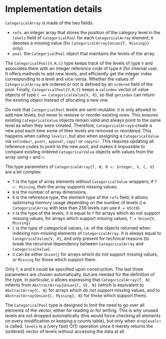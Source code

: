 # Implementation details

`CategoricalArray` is made of the two fields:

- `refs`: an integer array that stores the position of the category level in the `levels` field of `CategoricalPool` for each `CategoricalArray` element; `0` denotes a missing value (for `CategoricalArray{Union{T, Missing}}` only).
- `pool`: the `CategoricalPool` object that maintains the levels of the array.

The `CategoricalPool{V,R,C}` type keeps track of the levels of type `V` and associates them with an integer reference code of type `R` (for internal use). It offers methods to add new levels, and efficiently get the integer index corresponding to a level and vice-versa. Whether the values of `CategoricalArray` are ordered or not is defined by an `ordered` field of the pool. Finally, `CategoricalPool{V,R,C}` keeps a `valindex` vector of value objects of type `C == CategoricalValue{V, R}`, so that `getindex` can return the existing object instead of allocating a new one.

Do note that `CategoricalPool` levels are semi-mutable: it is only allowed to add new levels, but never to remove or reorder existing ones. This ensures existing `CategoricalValue` objects remain valid and always point to the same level as when they were created. Therefore, `CategoricalArray`s create a new pool each time some of their levels are removed or reordered. This happens when calling `levels!`, but also when assigning a `CategoricalValue` via `setindex!`, `push!`, `append!`, `copy!` or `copyto!`. This requires updating all reference codes to point to the new pool, and makes it impossible to compare existing ordered `CategoricalValue` objects with values from the array using `<` and `>`.

The type parameters of `CategoricalArray{T, N, R <: Integer, V, C, U}` are a bit complex:
 - `T` is the type of array elements without `CategoricalValue` wrappers; if `T >: Missing`, then the array supports missing values.
 - `N` is the number of array dimensions.
 - `R` is the reference type, the element type of the `refs` field; it allows optimizing memory usage depending on the number of levels (i.e. `CategoricalArray` with less than 256 levels can use `R = UInt8`).
 - `V` is the type of the levels, it is equal to `T` for arrays which do not support missing values; for arrays which support missing values, `T = Union{V, Missing}`
 - `C` is the type of categorical values, i.e. of the objects returned when indexing non-missing elements of `CategoricalArray`. It is always equal to `CategoricalValue{V, R}`, and only present for technical reasons (to break the recursive dependency between `CategoricalArray` and `CategoricalValue`).
 - `U` can be either `Union{}` for arrays which do not support missing values, or `Missing` for those which support them.

Only `T`, `N` and `R` could be specified upon construction. The last three parameters are chosen automatically, but are needed for the definition of the type. In particular, `U` allows expressing that `CategoricalArray{T, N}` inherits from `AbstractArray{Union{C, U}, N}` (which is equivalent to `AbstractArray{C, N}` for arrays which do not support missing values, and to `AbstractArray{Union{C, Missing}, N}` for those which support them).

The `CategoricalPool` type is designed to limit the need to go over all elements of the vector, either for reading or for writing. This is why unused levels are not dropped automatically (this would force checking all elements on every modification or keeping a counts table), but only when `droplevels!` is called. `levels` is a (very fast) O(1) operation since it merely returns the (ordered) vector of levels without accessing the data at all.